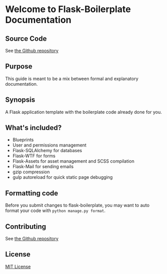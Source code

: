 # Welcome to Flask-Boilerplate Documentation

## Source Code

See [the Github repository](http://github.com/khulnasoft/flask-boilerplate)

## Purpose

This guide is meant to be a mix between formal and explanatory documentation. 

## Synopsis

A Flask application template with the boilerplate code already done for you.

## What's included?

* Blueprints
* User and permissions management
* Flask-SQLAlchemy for databases
* Flask-WTF for forms
* Flask-Assets for asset management and SCSS compilation
* Flask-Mail for sending emails
* gzip compression
* gulp autoreload for quick static page debugging

## Formatting code

Before you submit changes to flask-boilerplate, you may want to auto format your code with `python manage.py format`.


## Contributing

See [the Github repository](http://github.com/khulnasoft/flask-boilerplate)

## License
[MIT License](http://github.com/khulnasoft/flask-boilerplate/blob/master/LICENSE.md)
